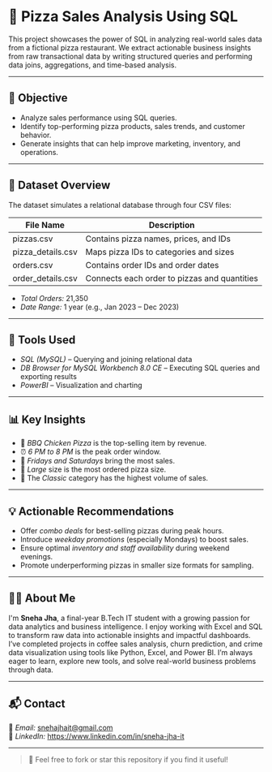 # 🍕 Pizza Sales Analysis Using SQL

This project showcases the power of SQL in analyzing real-world sales data from a fictional pizza restaurant. 
We extract actionable business insights from raw transactional data by writing structured queries and performing data joins, aggregations, and time-based analysis.

---

## 🎯 Objective

- Analyze sales performance using SQL queries.
- Identify top-performing pizza products, sales trends, and customer behavior.
- Generate insights that can help improve marketing, inventory, and operations.

---

## 📁 Dataset Overview

The dataset simulates a relational database through four CSV files:

| File Name          | Description                                              |
|--------------------|----------------------------------------------------------|
| pizzas.csv         | Contains pizza names, prices, and IDs                    |
| pizza_details.csv  | Maps pizza IDs to categories and sizes                   |
| orders.csv         | Contains order IDs and order dates                       |
| order_details.csv  | Connects each order to pizzas and quantities             |

- *Total Orders:* 21,350  
- *Date Range:* 1 year (e.g., Jan 2023 – Dec 2023)

---

## 🧰 Tools Used

- *SQL (MySQL)* – Querying and joining relational data
- *DB Browser for MySQL Workbench 8.0 CE* – Executing SQL queries and exporting results
- *PowerBI* – Visualization and charting

---

## 📊 Key Insights

- 🍗 *BBQ Chicken Pizza* is the top-selling item by revenue.
- ⏰ *6 PM to 8 PM* is the peak order window.
- 📆 *Fridays and Saturdays* bring the most sales.
- 🍕 *Large* size is the most ordered pizza size.
- 🧾 The *Classic* category has the highest volume of sales.

---

## 💡 Actionable Recommendations

- Offer *combo deals* for best-selling pizzas during peak hours.
- Introduce *weekday promotions* (especially Mondays) to boost sales.
- Ensure optimal *inventory and staff availability* during weekend evenings.
- Promote underperforming pizzas in smaller size formats for sampling.

---

## 🙋‍♀️ About Me

I'm **Sneha Jha**, a final-year B.Tech IT student with a growing passion for data analytics and business intelligence. 
I enjoy working with Excel and SQL to transform raw data into actionable insights and impactful dashboards.  
I’ve completed projects in coffee sales analysis, churn prediction, and crime data visualization using tools like Python, Excel, and Power BI. 
I’m always eager to learn, explore new tools, and solve real-world business problems through data.

---

## 📬 Contact

📧 *Email:* snehajhait@gmail.com  
🔗 *LinkedIn:* https://www.linkedin.com/in/sneha-jha-it

---

> 📝 Feel free to fork or star this repository if you find it useful!
